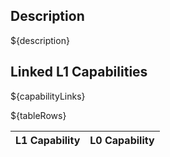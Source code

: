 <h2>Description</h2>

${description}

<h2>Linked L1 Capabilities</h2>

${capabilityLinks}

<table>
    <thead>
        <tr>
            <th>L1 Capability</th>
            <th>L0 Capability</th>
        </tr>
    </thead>
    <tbody>
        ${tableRows}
    </tbody>
</table>